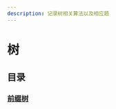 ```yaml
---
description: 记录树相关算法以及相应题
---
```


# 树

## 目录

### [前缀树](https://github.com/Dmaner/Notes-for-algorthm/tree/14fb0b11b329efe4a74126307a090cadad0d474d/algorithm/leetcode/tree/qian-zhui-shu.md)


